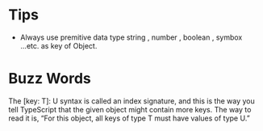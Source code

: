 # Tips

- Always use premitive data type string , number , boolean , symbox ...etc. as key of Object.

# Buzz Words

The [key: T]: U syntax is called an index signature, and this is the way you tell TypeScript that the given object might contain more keys. The way to read it is, “For this object, all keys of type T must have values of type U.”
